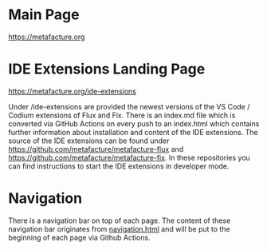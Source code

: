 # Main Page

https://metafacture.org

# IDE Extensions Landing Page

https://metafacture.org/ide-extensions

Under /ide-extensions are provided the newest versions of the VS Code / Codium extensions of Flux and Fix. There is an index.md file which is converted via GitHub Actions on every push to an index.html which contains further information about installation and content of the IDE extensions.
The source of the IDE extensions can be found under https://github.com/metafacture/metafacture-flux and https://github.com/metafacture/metafacture-fix. In these repositories you can find instructions to start the IDE extensions in developer mode.

# Navigation

There is a navigation bar on top of each page. The content of these navigation bar originates from [navigation.html](navigation.html) and will be put to the beginning of each page via Github Actions.
